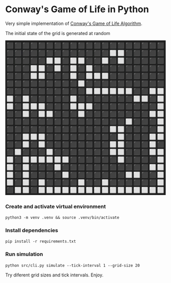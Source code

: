 # Conway's Game of Life in Python

Very simple implementation of [Conway's Game of Life Algorithm](https://en.wikipedia.org/wiki/Conway%27s_Game_of_Life).

The initial state of the grid is generated at random

![Screenshot](screenshot.png)

### Create and activate virtual environment
```
python3 -m venv .venv && source .venv/bin/activate
```
### Install dependencies
```
pip install -r requirements.txt
```

### Run simulation

```
python src/cli.py simulate --tick-interval 1 --grid-size 20
```

Try diferent grid sizes and tick intervals. Enjoy.